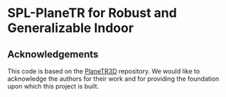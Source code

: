 # SPL-PlaneTR for Robust and Generalizable Indoor 
## Acknowledgements
This code is based on the [PlaneTR3D](https://github.com/IceTTTb/PlaneTR3D) repository. We would like to acknowledge the authors for their work and for providing the foundation upon which this project is built.